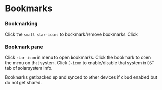 # Bookmarks

### Bookmarking
Click the  `small star-icons` to bookmark/remove bookmarks.
Click 

### Bookmark pane
Click `star-icon` in menu to open bookmarks.
Click the bookmark to open the menu on that system.
Click `J-icon` to enable/disable that system in `DST` tab of solarsystem info.

Bookmarks get backed up and synced to other devices if cloud enabled but do not get shared.

<!--stackedit_data:
eyJoaXN0b3J5IjpbODU2MTM2NDcyLDcwNzE4MDM0OSwtNTk5MT
g4MTQzLDEzNzIzODM5NzUsLTEzOTE4MTQwMjAsLTE2OTg0NDU1
MDBdfQ==
-->